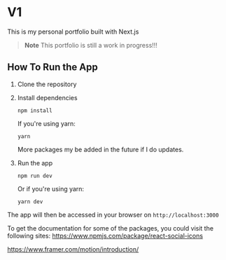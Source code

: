 # V1

This is my personal portfolio built with Next.js

> **Note**
> This portfolio is still a work in progress!!!

## How To Run the App

1. Clone the repository

2. Install dependencies

   ```
   npm install
    ```

   If you're using yarn:

   ```
   yarn
   ```

    More packages my be added in the future if I do updates.

3. Run the app

   ```
   npm run dev
   ```
   Or if you're using yarn:

   ```
   yarn dev
   ```
The app will then be accessed in your browser on `http://localhost:3000`

To get the documentation for some of the packages, you could visit the following sites:
https://www.npmjs.com/package/react-social-icons

https://www.framer.com/motion/introduction/
